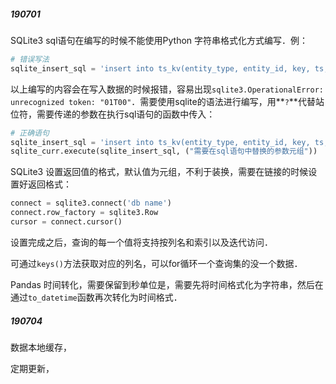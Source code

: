 ##### 190701

SQLite3 sql语句在编写的时候不能使用Python 字符串格式化方式编写．例：

```python
# 错误写法
sqlite_insert_sql = 'insert into ts_kv(entity_type, entity_id, key, ts, bool_v, str_v, long_v, dbl_v) values(%s, %s, %s, %s, %s, %s, %s, %s)'
```

以上编写的内容会在写入数据的时候报错，容易出现`sqlite3.OperationalError: unrecognized token: "01T00"`．需要使用sqlite的语法进行编写，用**`?`**代替站位符，需要传递的参数在执行sql语句的函数中传入：

```python
# 正确语句
sqlite_insert_sql = 'insert into ts_kv(entity_type, entity_id, key, ts, bool_v, str_v, long_v, dbl_v) values(?, ?, ?, ?, ?, ?, ?, ?)'
sqlite_curr.execute(sqlite_insert_sql, ("需要在sql语句中替换的参数元组"))
```



SQLite3 设置返回值的格式，默认值为元组，不利于装换，需要在链接的时候设置好返回格式：

```python
connect = sqlite3.connect('db name')
connect.row_factory = sqlite3.Row
cursor = connect.cursor()
```

设置完成之后，查询的每一个值将支持按列名和索引以及迭代访问．

可通过`keys()`方法获取对应的列名，可以for循环一个查询集的没一个数据．



Pandas 时间转化，需要保留到秒单位是，需要先将时间格式化为字符串，然后在通过`to_datetime`函数再次转化为时间格式．



##### 190704

数据本地缓存，

定期更新，